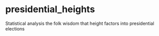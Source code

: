 # presidential_heights
Statistical analysis the folk wisdom that height factors into presidential elections
